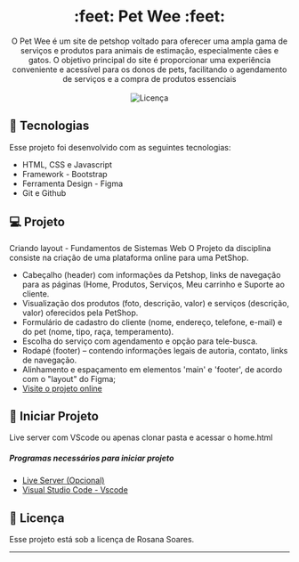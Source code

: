 <h1 align="center">:feet: Pet Wee :feet:</h1>


<p align="center">
O Pet Wee é um site de petshop voltado para oferecer uma ampla gama de serviços e produtos para animais de estimação, especialmente cães e gatos. O objetivo principal do site é proporcionar uma experiência conveniente e acessível para os donos de pets, facilitando o agendamento de serviços e a compra de produtos essenciais <br/>
  <br/>
  <img alt="Licença" src="https://i.postimg.cc/ht7rg85g/logo-pet-wee.png">
</p>

## 🚀 Tecnologias

Esse projeto foi desenvolvido com as seguintes tecnologias:

- HTML, CSS e Javascript
- Framework - Bootstrap
- Ferramenta Design - Figma
- Git e Github

## 💻 Projeto

Criando layout - Fundamentos de Sistemas Web
O Projeto da disciplina consiste na criação de uma plataforma online para uma PetShop.

- Cabeçalho (header) com informações da Petshop, links de navegação para as páginas (Home, Produtos, Serviços, Meu carrinho e Suporte ao cliente.
- Visualização dos produtos (foto, descrição, valor) e serviços (descrição, valor) oferecidos pela PetShop.
- Formulário de cadastro do cliente (nome, endereço, telefone, e-mail) e do pet (nome, tipo, raça, temperamento).
- Escolha do serviço com agendamento e opção para tele-busca.
- Rodapé (footer) – contendo informações legais de autoria, contato, links de navegação.
- Alinhamento e espaçamento em elementos 'main' e 'footer', de acordo com o "layout" do Figma;
- [Visite o projeto online](https://rosanacsoares.github.io/petwee/)

## 💾 Iniciar Projeto

Live server com VScode ou apenas clonar pasta e acessar o home.html
<h5> Programas necessários para iniciar projeto </h5>

- [Live Server (Opcional)](https://marketplace.visualstudio.com/items?itemName=ritwickdey.LiveServer)
- [Visual Studio Code - Vscode](https://code.visualstudio.com/)

## :memo: Licença

Esse projeto está sob a licença de Rosana Soares.

---
